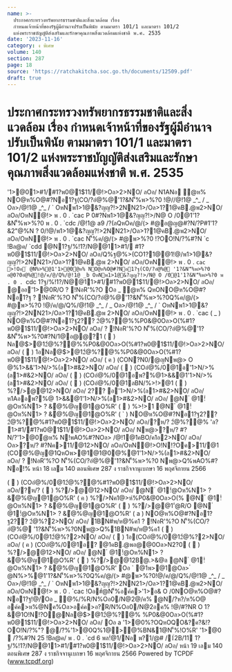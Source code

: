 ```yaml
---
name: >-
  ประกาศกระทรวงทรัพยากรธรรมชาติและสิ่งแวดล้อม เรื่อง
  กำหนดเจ้าหน้าที่ของรัฐผู้มีอำนาจปรับเป็นพินัย ตามมาตรา 101/1 และมาตรา 101/2
  แห่งพระราชบัญญัติส่งเสริมและรักษาคุณภาพสิ่งแวดล้อมแห่งชาติ พ.ศ. 2535
date: '2023-11-16'
category: ง พิเศษ
volume: 140
section: 287
page: 18
source: 'https://ratchakitcha.soc.go.th/documents/12509.pdf'
draft: true
---
```


# ประกาศกระทรวงทรัพยากรธรรมชาติและสิ่งแวดล้อม เรื่อง กำหนดเจ้าหน้าที่ของรัฐผู้มีอำนาจปรับเป็นพินัย ตามมาตรา 101/1 และมาตรา 101/2 แห่งพระราชบัญญัติส่งเสริมและรักษาคุณภาพสิ่งแวดล้อมแห่งชาติ พ.ศ. 2535

'1>@01>#1/#1?พ0@1$11/@!>Oล>2>NO/ ลOอ/ N1ANอ ํ@ห% NO@ห%O@#?Nอ1?ฐ(CO/?อํ@%@'1?&N'็%พ>%?0 !@//@!1@ _^_ / _ Oล>/@!1@ _^_ / ` OหNพ1>1@&?ญญ?!>2NN21>/Oล>1?1@คB.@พ2>NO/ ลOอ/OหN@!> พ . 0 . `cac P 0#?Nพ1>1@&?ญญ?!>/N@ O /0@1'1?&N'็%พ>%?0 พ . 0 . `cdc /@!1@ a9 /?(ลQหOค/@/(> #@อ@ญ@#?N/?P#1'1?&2"@%N ? 0/!@/พ1>1@&?ญญ?!>2NN21>/Oล>1?1@คB.@พ2>NO/ ลOอ/OหN@!> พ . 0 . `cac N'็%ค/@/(> #@พ>%?0 !?OO!N/?%#?N `c !Bล@ค/ `cdd @N1?ฐ/%!1?/N@@11>#1/ #1?พ0@1$11/@!>Oล>2>NO/ ลOอ/Q%ฐ@%>(CO1?1@@1!@/พ1>1@&?ญญ?!>2NN21>/Oล>1?1@คB.@พ 2>NO/ ลOอ/OหN@!> พ . 0 . `cac >!Oอ ํ @N%>%@1'1>@0ํ@ห% NO@ห%O@#?Nอ1?ฐ(CO/?อํ@%@ '1?&N'็%พ>%?0 อ@0?0อํ@%@!@/ค/@/Q%/@!1@ _b OหNพ1>1@&?ญญ?!>/N@ O /0@1'1?&N'็%พ>%?0 พ . 0 . `cdc 1?ฐ/%!1?/N@@11>#1/#1?พ0@1$11/@!>Oล>2>NO/ ลOอ/ @ออ'1>@0R/O ? !NอR'%?O Oอ _ ํ@ห% QหONO@ห%O@#?Nอ1?ฐ ? !NอR'%?O N'็%(CO/?อํ@%@'1?&N'็%พ>%?0Q%ค/@/(> #@พ>%?0 !@/ค/@/Q%/@!1@ _^_ / _ Oล>/@!1@ _^_ / ` OหNพ1>1@&?ญญ?!>2NN21>/Oล>1?1@คB.@พ 2>NO/ ลOอ/OหN@!> พ . 0 . `cac ( _ ) NO@ห%O@#?Nอ1?ฐ2?? 2ํ@%?@%%P0&@0Oล>O(%#1?พ0@1$11/@!>Oล>2>NO/ ลOอ/ ? !NอR'%?O N'็%(CO/?อํ@%@'1?&N'็%พ>%?0#?N/1@อ@@?1 (  ) Nล@$>@12ํ@%?@%%P0&@0Oล>O(%#1?พ0@1$11/@!>Oล>2>NO/ ลOอ/ (  ) 1อNล@$>@12ํ@%?@%%P0&@0Oล>O(%#1?พ0@1$11/@!>Oล>2>NO/ ลOอ/ ( ค ) (CON?N0/@ญNพ@> O @%1>&&'1>N/>%(ล1>#&2>NO/ ลOอ/ (  ) (COอํ@%/0@1อ'1>N/>%(ล1>#&2>NO/ ลOอ/ (  ) (COอํ@%/0@1อพ?%@1>&&@1'1>N/>%(ล1>#&2>NO/ ลOอ/ (  ) (COอํ@%/0@1ลBN/%>!>@1 (  ) %?/>@@12>NO/ ลOอ/ 2?? อ'1>N/>%(ล1>#&2>NO/ ลOอ/ ห1Aออพ?%@ 1>&&@1'1>N/>%(ล1>#&2>NO/ ลOอ/ @N ํ @1!ํ@Oห%N1> ? &ํ@%@ญ@1@O%R' (  ) %>!>1 @N ํ @1!ํ@Oห%N1> ? &ํ@%@ญ@1@O%R' ( ` ) NO@ห%O@#?Nอ1?ฐ2?? 2ํ@%?@%#1?พ0@1$11/@!>Oล>2>NO/ ลOอ/?ห/? 2ํ@%?@% 'ล? 1>#1/#1?พ0@1$11/@!>Oล>2>NO/ ลOอ/ Nพ@>?ห/? #?N/?'1>@0ํ@ห% N!พAO%#?NOล> /@!1@1คBO/ค1อ2>NO/ ลOอ/ Oล>?ห/? #?Nค>11/@12>NO/ ลOอ/OหN@!>O!N!?Oค>11/@1 (COํ@%@ญ@1QหOพ>@1@1@0@%@1'1>N/>%(ล1>#&2>NO/ ลOอ/ ? !NอR'%?O N'็%(CO/?อํ@%@'1?&N'็%พ>%?0 Nพ@>Q%พAO%#?Nอ!% หน้า 18 เลม 140 ตอนพิเศษ 287 ง ราชกิจจานุเบกษา 16 พฤศจิกายน 2566

(  ) (COอํ@%/0@12ํ@%?@%#1?พ0@1$11/@!>Oล>2>NO/ ลOอ/?ห/? (  ) %?/>@@12>NO/ ลOอ/ @N ํ @1!ํ@Oห%N1> ? &ํ@%@ญ@1@O%R' ( ค ) %?/>Nค1@>ห์%P0&@0Oล>O(% @N ํ @1!ํ@Oห%N1> ? &ํ@%@ญ@1@O%R' (  ) %?/>@@1'่@R/O @N ํ @1!ํ@Oห%N1> ? &ํ@%@ญ@1@O%R' ( a ) NO@ห%O@#?Nอ1?ฐ2?? 2ํ@%?2>NO/ ลOอ/ 1BN#พ/ห@%ค1 ? !NอR'%?O N'็%(CO/?อํ@%@ '1?&N'็%พ>%?0Nพ@>Q%1BN#พ/ห@%ค1 (  ) (COอํ@%/0@12ํ@%?2>NO/ ลOอ/ (  ) 1อ(COอํ@%/0@12ํ@%?2>NO/ ลOอ/ ( ค ) (COอํ@%/0@1อ? @1คB.@พอ@@0Oล>N2?0 (  ) %?/>@@12>NO/ ลOอ/ @N ํ @1!ํ@Oห%N1> ? &ํ@%@ญ@1@O%R' (  ) %?/>@@12B@.>&@ล @N ํ @1!ํ@Oห%N1> ? &ํ@%@ญ@1@O%R' Oอ ` @1พ>@1@Oล> ํ @N%>%@1'1?&N'็%พ>%?0Q%ค/@/(> #@พ>%?0!@/ค/@/Q%/@!1@ _^_ / _ Oล>/@!1@ _^_ / ` OหNพ1>1@&?ญญ?!>2NN21>/Oล>1?1@คB.@พ2>NO/ ลOอ/OหN@!> พ . 0 . `cac !Oอ#ํ@N'็%อค์ค>'1>อ& O /0NO@ห%O@#?Nอ1?ฐ!@/Oอ _ ํ@%/%R/N%Oอ0/N@2@/ค% @N/?ห?/ห%O@ อค์ค>ห%@Nค%Oล>อค์ค>อ?R/N%Oอ0/N@2อค% !@/#?NR O 1?&@1O!N!?O@Nล@$>@12ํ@%?@% %P0&@0Oล>O(%#1?พ0@1$11/@!>Oล>2>NO/ ลOอ/ Oอ a '1>@0%?OQหOQO&?ค?&!?OO!N/?%"? @/?%'1>@0Q%1@>@%BN&1@N'็%!O%R' '1>@0  /?%#?N 25 !Bล@ค/ พ . 0 . `cd 6 พล!ํ@1/Nอ พ?1/@# /1์2B/11 1?ฐ/%!1?/N@@11>#1/#1?พ0@1$11/@!>Oล>2>NO/ ลOอ/ หน้า 19 เลม 140 ตอนพิเศษ 287 ง ราชกิจจานุเบกษา 16 พฤศจิกายน 2566 Powered by TCPDF (www.tcpdf.org)
